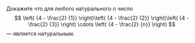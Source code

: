 Докажите что для любого натурального $n$ число 
$$
\left( {4 - \frac{2}
{1}} \right)\left( {4 - \frac{2}
{2}} \right)\left( {4 - \frac{2}
{3}} \right) \cdots \left( {4 - \frac{2}
{n}} \right)
$$ 
— является натуральным.